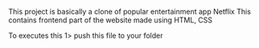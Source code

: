 This project is basically a  clone of popular entertainment app Netflix
This contains frontend part of the website made using HTML, CSS

To executes this
1> push this file to your folder
